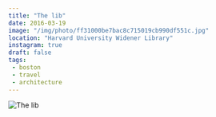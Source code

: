```yaml
---
title: "The lib"
date: 2016-03-19
image: "/img/photo/ff31000be7bac8c715019cb990df551c.jpg"
location: "Harvard University Widener Library"
instagram: true
draft: false
tags:
 - boston
 - travel
 - architecture
---
```


![The lib](/img/photo/ff31000be7bac8c715019cb990df551c.jpg)
